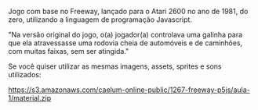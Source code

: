 Jogo com base no Freeway, lançado para o Atari 2600 no ano de 1981, do zero, utilizando a linguagem de programação Javascript.

"Na versão original do jogo, o(a) jogador(a) controlava uma galinha para que ela atravessasse uma rodovia cheia de automóveis e de caminhões, com muitas faixas, sem ser atingida."

Se você quiser utilizar as mesmas imagens, assets, sprites e sons utilizados:

https://s3.amazonaws.com/caelum-online-public/1267-freeway-p5js/aula-1/material.zip